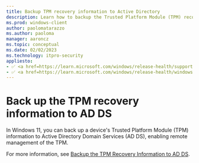 ```yaml
---
title: Backup TPM recovery information to Active Directory
description: Learn how to backup the Trusted Platform Module (TPM) recovery information to Active Directory.
ms.prod: windows-client
author: paolomatarazzo
ms.author: paoloma
manager: aaroncz
ms.topic: conceptual
ms.date: 02/02/2023
ms.technology: itpro-security
appliesto: 
- ✅ <a href=https://learn.microsoft.com/windows/release-health/supported-versions-windows-client target=_blank>Windows 11</a>
- ✅ <a href=https://learn.microsoft.com/windows/release-health/windows-server-release-info target=_blank>Windows Server 2016 and later</a>
---
```


# Back up the TPM recovery information to AD DS

In Windows 11, you can back up a device's Trusted Platform Module (TPM) information to Active Directory Domain Services (AD DS), enabling remote management of the TPM.

For more information, see [Backup the TPM Recovery Information to AD DS](/previous-versions/windows/it-pro/windows-8.1-and-8/dn466534(v=ws.11)).
